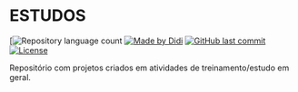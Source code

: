 # ESTUDOS

[![Repository language count](https://img.shields.io/github/languages/count/didifive/estudos)
[![Made by Didi](https://img.shields.io/badge/made%20by-Didi-green)](https://www.linkedin.com/in/luis-carlos-zancanela/)
[![GitHub last commit](https://img.shields.io/github/last-commit/didifive/estudos?color=blue)](https://github.com/didifive/estudos/commits/master)
[![License](https://img.shields.io/badge/license-MIT-brightgreen?color=blue)]()  

Repositório com projetos criados em atividades de treinamento/estudo em geral.
